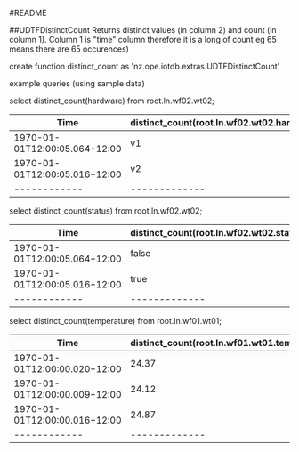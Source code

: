 #README

##UDTFDistinctCount
Returns distinct values (in column 2) and count (in column 1). Column 1 is "time" column therefore it is a long of count eg 65 means there are 65 occurences)

create function distinct_count as 'nz.ope.iotdb.extras.UDTFDistinctCount'

example queries (using sample data)

select distinct_count(hardware) from root.ln.wf02.wt02;

Time|distinct_count(root.ln.wf02.wt02.hardware)
------------ | -------------
1970-01-01T12:00:05.064+12:00|v1
1970-01-01T12:00:05.016+12:00|v2
------------ | -------------


select distinct_count(status) from root.ln.wf02.wt02;

Time|distinct_count(root.ln.wf02.wt02.status)|
------------ | -------------
1970-01-01T12:00:05.064+12:00|false
1970-01-01T12:00:05.016+12:00|true
------------ | -------------

select distinct_count(temperature) from root.ln.wf01.wt01;

Time|distinct_count(root.ln.wf01.wt01.temperature)
------------ | -------------
1970-01-01T12:00:00.020+12:00|24.37
1970-01-01T12:00:00.009+12:00|24.12
1970-01-01T12:00:00.016+12:00|24.87
------------ | -------------
